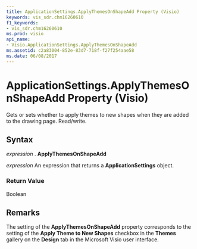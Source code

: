 ```yaml
---
title: ApplicationSettings.ApplyThemesOnShapeAdd Property (Visio)
keywords: vis_sdr.chm16260610
f1_keywords:
- vis_sdr.chm16260610
ms.prod: visio
api_name:
- Visio.ApplicationSettings.ApplyThemesOnShapeAdd
ms.assetid: c2a83004-852e-83d7-718f-f27f254aae58
ms.date: 06/08/2017
---
```



# ApplicationSettings.ApplyThemesOnShapeAdd Property (Visio)

Gets or sets whether to apply themes to new shapes when they are added to the drawing page. Read/write.


## Syntax

 _expression_ . **ApplyThemesOnShapeAdd**

 _expression_ An expression that returns a **ApplicationSettings** object.


### Return Value

Boolean


## Remarks

The setting of the  **ApplyThemesOnShapeAdd** property corresponds to the setting of the **Apply Theme to New Shapes** checkbox in the **Themes** gallery on the **Design** tab in the Microsoft Visio user interface.


